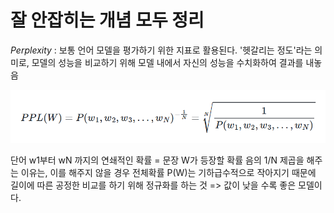 # 잘 안잡히는 개념 모두 정리

*Perplexity* : 보통 언어 모델을 평가하기 위한 지표로 활용된다. '헷갈리는 정도'라는 의미로, 
모델의 성능을 비교하기 위해 모델 내에서 자신의 성능을 수치화하여 결과를 내놓음

![alt text](img/자연어개념/perplexity.png)

단어 w1부터 wN 까지의 연쇄적인 확률 = 문장 W가 등장할 확률
음의 1/N 제곱을 해주는 이유는, 이를 해주지 않을 경우 전체확률  P(W)는 기하급수적으로 작아지기 때문에
길이에 따른 공정한 비교를 하기 위해 정규화를 하는 것  =>  값이 낮을 수록 좋은 모델이다.